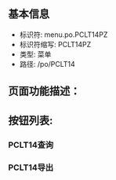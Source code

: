 
## 基本信息

- 标识符: menu.po.PCLT14PZ
- 标识符缩写: PCLT14PZ
- 类型: 菜单
- 路径: /po/PCLT14

## 页面功能描述：





## 按钮列表:


### PCLT14查询



### PCLT14导出



